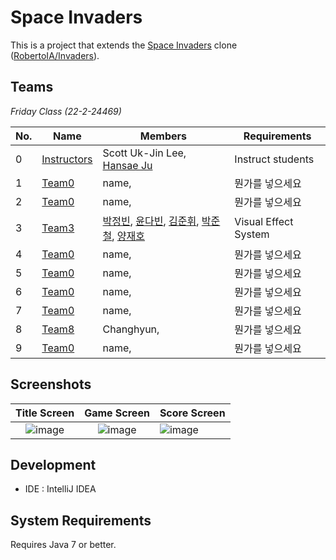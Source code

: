 # Space Invaders

This is a project that extends the [Space Invaders](https://en.wikipedia.org/wiki/Space_Invaders) clone ([RobertoIA/Invaders](https://github.com/RobertoIA/Invaders)).

## Teams
_Friday Class (22-2-24469)_

| No. | Name        | Members                     | Requirements      |   
|-----|-------------|-----------------------------|-------------------|
| 0   | [Instructors](teams/instructors.md) | Scott Uk-Jin Lee, [Hansae Ju](https://github.com/Verssae/Verssae) | Instruct students |  
| 1   |[Team0](teams/team0.md)    | name,           | 뭔가를 넣으세요 |
| 2   |[Team0](teams/team0.md)    | name,           | 뭔가를 넣으세요 |
| 3   |[Team3](teams/Apple.md)    | [박정빈](https://github.com/dev-jjjjjeong-bin/dev-jjjjjeong-bin), [윤다빈](https://github.com/Dabeen-Yun), [김준휘](https://github.com/kimkimjunjun/kimkimjunjun), [박준철](https://github.com/qkrwnscjf/qkrwnscjf), [양재호](https://github.com/Jae12ho/Jae12ho) | Visual Effect System |
| 4   |[Team0](teams/team0.md)    | name,           | 뭔가를 넣으세요 |
| 5   |[Team0](teams/team0.md)    | name,           | 뭔가를 넣으세요 |
| 6   |[Team0](teams/team0.md)    | name,           | 뭔가를 넣으세요 |
| 7   |[Team0](teams/team0.md)    | name,           | 뭔가를 넣으세요 |
| 8   |[Team8](teams/team8.md)    | Changhyun,           | 뭔가를 넣으세요 |
| 9   |[Team0](teams/team0.md)    | name,           | 뭔가를 넣으세요 |


## Screenshots
 

Title Screen               |  Game Screen              | Score Screen
:-------------------------:|:-------------------------:|:---------
![image](https://user-images.githubusercontent.com/69495129/136980139-7ad6adab-3f11-4711-b0a6-341080aa3361.png)   |  ![image](https://user-images.githubusercontent.com/69495129/136980236-c5d9ef85-f09a-47a7-b9d9-948f7b624002.png)|![image](https://user-images.githubusercontent.com/69495129/136980681-93dcadaf-08cb-48d8-90c9-68c651a115c9.png)


## Development

- IDE : IntelliJ IDEA


## System Requirements
Requires Java 7 or better.
